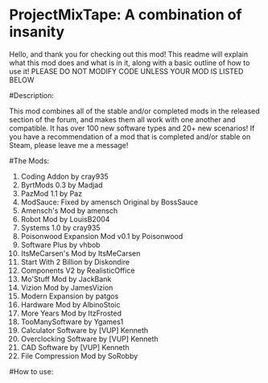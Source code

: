 # ProjectMixTape: A combination of insanity

  Hello, and thank you for checking out this mod! This readme will explain what this mod does and what is in it, along with a basic outline of how to use it! PLEASE DO NOT MODIFY CODE UNLESS YOUR MOD IS LISTED BELOW
  
#Description:
  
  This mod combines all of the stable and/or completed mods in the released section of the forum, and makes them all work with one another and compatible. It has over 100 new software types and 20+ new scenarios! If you have a recommendation of a mod that is completed and/or stable on Steam, please leave me a message!
  
#The Mods:

1. Coding Addon by cray935
2. ByrtMods 0.3 by Madjad
3. PazMod 1.1 by Paz
4. ModSauce: Fixed by amensch Original by BossSauce
5. Amensch's Mod by amensch
6. Robot Mod by LouisB2004
7. Systems 1.0 by cray935
8. Poisonwood Expansion Mod v0.1 by Poisonwood
9. Software Plus by vhbob
10. ItsMeCarsen's Mod by ItsMeCarsen
11. Start With 2 Billion by Diskondire
12. Components V2 by RealisticOffice
13. Mo'Stuff Mod by JackBank
14. Vizion Mod by JamesVizion
15. Modern Expansion by patgos
16. Hardware Mod by AlbinoStoic
17. More Years Mod by ItzFrosted
18. TooManySoftware by Ygames1
19. Calculator Software by [VUP] Kenneth
20. Overclocking Software by [VUP] Kenneth
21. CAD Software by [VUP] Kenneth
22. File Compression Mod by SoRobby

#How to use:
  
  
